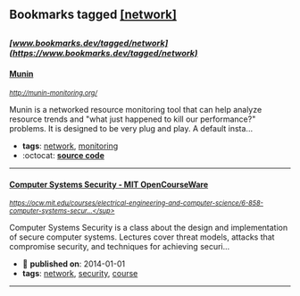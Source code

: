 ## Bookmarks tagged [[network]](https://www.bookmarks.dev/search?q=[network])

_<sup><sup>[www.bookmarks.dev/tagged/network](https://www.bookmarks.dev/tagged/network)</sup></sup>_
---
#### [Munin](http://munin-monitoring.org/)
_<sup>http://munin-monitoring.org/</sup>_

Munin is a networked resource monitoring tool that can help analyze resource trends and "what just happened to kill our performance?" problems. It is designed to be very plug and play. A default insta...
* **tags**: [network](../tagged/network.md), [monitoring](../tagged/monitoring.md)
* :octocat: **[source code](https://github.com/munin-monitoring/munin)**
---
#### [Computer Systems Security - MIT OpenCourseWare](https://ocw.mit.edu/courses/electrical-engineering-and-computer-science/6-858-computer-systems-security-fall-2014/)
_<sup>https://ocw.mit.edu/courses/electrical-engineering-and-computer-science/6-858-computer-systems-secur...</sup>_

Computer Systems Security is a class about the design and implementation of secure computer systems. Lectures cover threat models, attacks that compromise security, and techniques for achieving securi...
* :calendar: **published on**: 2014-01-01
* **tags**: [network](../tagged/network.md), [security](../tagged/security.md), [course](../tagged/course.md)
---
